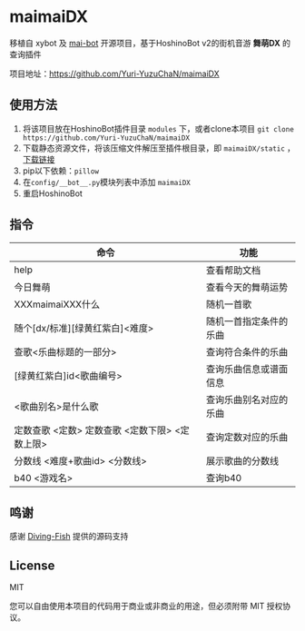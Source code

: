 # maimaiDX

移植自 xybot 及 [mai-bot](https://github.com/Diving-Fish/mai-bot) 开源项目，基于HoshinoBot v2的街机音游 **舞萌DX** 的查询插件

项目地址：https://github.com/Yuri-YuzuChaN/maimaiDX

## 使用方法

1. 将该项目放在HoshinoBot插件目录 `modules` 下，或者clone本项目 `git clone https://github.com/Yuri-YuzuChaN/maimaiDX`
2. 下载静态资源文件，将该压缩文件解压至插件根目录，即 `maimaiDX/static` ，[下载链接](https://www.diving-fish.com/maibot/static.zip)
4. pip以下依赖：`pillow`
5. 在`config/__bot__.py`模块列表中添加 `maimaiDX`
6. 重启HoshinoBot

## 指令

| 命令                                           | 功能                   |
| ---------------------------------------------- | ---------------------- |
| help                                           | 查看帮助文档           |
| 今日舞萌                                       | 查看今天的舞萌运势     |
| XXXmaimaiXXX什么                               | 随机一首歌             |
| 随个[dx/标准][绿黄红紫白]<难度>                | 随机一首指定条件的乐曲 |
| 查歌<乐曲标题的一部分>                         | 查询符合条件的乐曲     |
| [绿黄红紫白]id<歌曲编号>                       | 查询乐曲信息或谱面信息 |
| <歌曲别名>是什么歌                             | 查询乐曲别名对应的乐曲 |
| 定数查歌 <定数> 定数查歌 <定数下限> <定数上限> | 查询定数对应的乐曲     |
| 分数线 <难度+歌曲id> <分数线>                  | 展示歌曲的分数线       |
| b40 <游戏名>                                   | 查询b40                |

## 鸣谢

感谢 [Diving-Fish](https://github.com/Diving-Fish) 提供的源码支持

## License

MIT

您可以自由使用本项目的代码用于商业或非商业的用途，但必须附带 MIT 授权协议。

